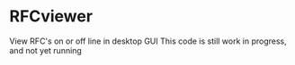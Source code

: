 # RFCviewer
View RFC's on or off line in desktop GUI
This code is still work in progress, and not yet running
